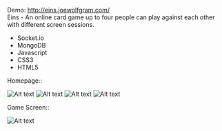 Demo: http://eins.joewolfgram.com/ <br/>
Eins - An online card game up to four people can play against each other with different screen sessions.
* Socket.io
* MongoDB
* Javascript
* CSS3
* HTML5

Homepage::

![Alt text](https://github.com/jwolfgram/eins/blob/master/SCREENSHOTS/Home%20Eins.png "Optional title")
![Alt text](https://github.com/jwolfgram/eins/blob/master/SCREENSHOTS/TopScores.png "Optional title")
![Alt text](https://github.com/jwolfgram/eins/blob/master/SCREENSHOTS/map.png "Optional title")
![Alt text](https://github.com/jwolfgram/eins/blob/master/SCREENSHOTS/rules.png "Optional title")

Game Screen::

![Alt text](https://github.com/jwolfgram/eins/blob/master/SCREENSHOTS/einsgame.png "Players Game View")

